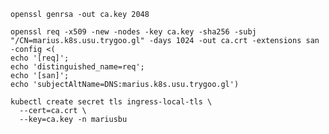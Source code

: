 ```openssl genrsa -out ca.key 2048```

```
openssl req -x509 -new -nodes -key ca.key -sha256 -subj "/CN=marius.k8s.usu.trygoo.gl" -days 1024 -out ca.crt -extensions san -config <(
echo '[req]';
echo 'distinguished_name=req';
echo '[san]';
echo 'subjectAltName=DNS:marius.k8s.usu.trygoo.gl')
```

```
kubectl create secret tls ingress-local-tls \
  --cert=ca.crt \
  --key=ca.key -n mariusbu
```